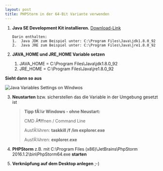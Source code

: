 ```yaml
---
layout: post
title: PHPStorm in der 64-Bit Variante verwenden
---
```

1.  **Java SE Development Kit installieren.** [Download-Link](http://www.oracle.com/technetwork/java/javase/downloads/jdk8-downloads-2133151.html)

		Darin enthalten:
		1.  Java JDK zum Beispiel unter: C:\Program Files\Java\jdk1.8.0_92
		2.  Java JRE zum Beispiel unter: C:\Program Files\Java\jre1.8.0_92

2.  **JAVA_HOME und JRE_HOME Variable setzen**
	
	1.  JAVA_HOME = C:\Program Files\Java\jdk1.8.0_92
	2.  JRE_HOME = C:\Program Files\Java\jre1.8.0_92

**Sieht dann so aus**

![Java Variables Settings on Windwos](http://www.brocksi.net/images/brocksinet/posts/phpstorm-jre-java-home-setting-variables.PNG "Java Variables Settings on Windwos")

3.  **Neustarten** bzw. sicherstellen das die Variable in der Umgebung gesetzt ist

	> **Tipp fÃ¼r Windows - ohne Neustart:**
	> 
	> CMD Ã¶ffnen / Command Line
	> 
	> AusfÃ¼hren: **taskkill /f /im explorer.exe**
	> 
	> AusfÃ¼hren: **explorer.exe**	

4.  **PHPStorm** z.B. mit C:\Program Files (x86)\JetBrains\PhpStorm 2016.1.2\bin\PhpStorm64.exe **starten**

5.  **Verknüpfung auf dem Desktop anlegen** ;-)